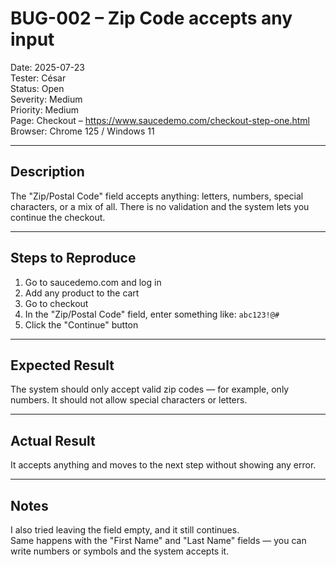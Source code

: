 # BUG-002 – Zip Code accepts any input

Date: 2025-07-23  
Tester: César  
Status: Open  
Severity: Medium  
Priority: Medium  
Page: Checkout – https://www.saucedemo.com/checkout-step-one.html  
Browser: Chrome 125 / Windows 11  

---

## Description

The "Zip/Postal Code" field accepts anything: letters, numbers, special characters, or a mix of all. There is no validation and the system lets you continue the checkout.

---

## Steps to Reproduce

1. Go to saucedemo.com and log in  
2. Add any product to the cart  
3. Go to checkout  
4. In the "Zip/Postal Code" field, enter something like: `abc123!@#`  
5. Click the "Continue" button

---

## Expected Result

The system should only accept valid zip codes — for example, only numbers. It should not allow special characters or letters.

---

## Actual Result

It accepts anything and moves to the next step without showing any error.

---

## Notes

I also tried leaving the field empty, and it still continues.  
Same happens with the "First Name" and "Last Name" fields — you can write numbers or symbols and the system accepts it.



